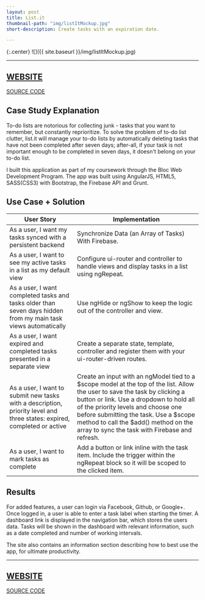 ```yaml
---
layout: post
title: List.it
thumbnail-path: "img/listItMockup.jpg"
short-description: Create tasks with an expiration date. 

---
```


{:.center}
![]({{ site.baseurl }}/img/listItMockup.jpg)

---
[WEBSITE](http://just-list-it.herokuapp.com/ "Website")
---
[SOURCE CODE](https://github.com/jessappeldoorn/List.it "Code")

## Case Study Explanation

To-do lists are notorious for collecting junk - tasks that you want to remember, but constantly reprioritize. To solve the problem of to-do list clutter, list.it will manage your to-do lists by automatically deleting tasks that have not been completed after seven days; after-all, if your task is not important enough to be completed in seven days, it doesn't belong on your to-do list.  

I built this application as part of my coursework through the Bloc Web Development Program. The app was built using AngularJS, HTML5, SASS(CSS3) with Bootstrap, the Firebase API and Grunt.

## Use Case + Solution

User Story      | Implementation
------------- | -------------
As a user, I want my tasks synced with a persistent backend  | Synchronize Data (an Array of Tasks) With Firebase.
As a user, I want to see my active tasks in a list as my default view | Configure ui-router and controller to handle views and display tasks in a list using ngRepeat.
As a user, I want completed tasks and tasks older than seven days hidden from my main task views automatically | Use ngHide or ngShow to keep the logic out of the controller and view.
As a user, I want expired and completed tasks presented in a separate view | Create a separate state, template, controller and register them with your ui-router-driven routes.
As a user, I want to submit new tasks with a description, priority level and three states: expired, completed or active  | Create an input with an ngModel tied to a $scope model at the top of the list. Allow the user to save the task by clicking a button or link. Use a dropdown to hold all of the priority levels and choose one before submitting the task. Use a $scope method to call the $add() method on the array to sync the task with Firebase and refresh.
As a user, I want to mark tasks as complete | Add a button or link inline with the task item. Include the trigger within the ngRepeat block so it will be scoped to the clicked item.

## Results

For added features, a user can login via Facebook, Github, or Google+. Once logged in, a user is able to enter a task label when starting the timer. A dashboard link is displayed in the navigation bar, which stores the users data. Tasks will be shown in the dashboard with relevant information, such as a date completed and number of working intervals. 

The site also contains an information section describing how to best use the app, for ultimate productivity.

---
[WEBSITE](http://just-list-it.herokuapp.com/ "Website")
---
[SOURCE CODE](https://github.com/jessappeldoorn/pulse-and-pause "Code")

